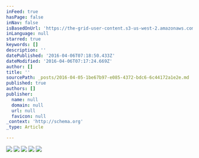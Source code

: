 ```yaml
---
inFeed: true
hasPage: false
inNav: false
isBasedOnUrl: 'https://the-grid-user-content.s3-us-west-2.amazonaws.com/f8ebaf84-0a8f-41d7-aff8-09ff89295ed4.png'
inLanguage: null
starred: true
keywords: []
description: ''
datePublished: '2016-04-06T07:18:50.433Z'
dateModified: '2016-04-06T07:17:24.669Z'
author: []
title: ''
sourcePath: _posts/2016-04-05-1be67b97-e085-4372-bdc6-6c44172a1e2e.md
published: true
authors: []
publisher:
  name: null
  domain: null
  url: null
  favicon: null
_context: 'http://schema.org'
_type: Article

---
```

![](https://the-grid-user-content.s3-us-west-2.amazonaws.com/f8ebaf84-0a8f-41d7-aff8-09ff89295ed4.png)
![](https://the-grid-user-content.s3-us-west-2.amazonaws.com/52c7f643-389f-4e14-9a34-d9d8d6e5f835.jpg)
![](https://the-grid-user-content.s3-us-west-2.amazonaws.com/12f1f309-f628-4c8e-9062-4b85f025b8e7.jpg)
![](https://the-grid-user-content.s3-us-west-2.amazonaws.com/4e0ff37b-01bd-492b-ba45-970e867897a7.jpg)
![](https://the-grid-user-content.s3-us-west-2.amazonaws.com/bf060d6d-8006-48c7-bead-447a8ae65512.jpg)
